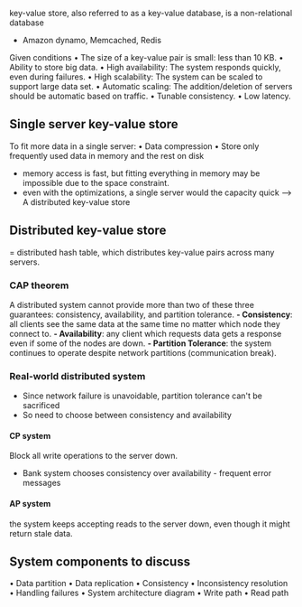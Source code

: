 key-value store, also referred to as a key-value database, is a non-relational database
- Amazon dynamo, Memcached, Redis

Given conditions
• The size of a key-value pair is small: less than 10 KB.
• Ability to store big data.
• High availability: The system responds quickly, even during failures.
• High scalability: The system can be scaled to support large data set.
• Automatic scaling: The addition/deletion of servers should be automatic based on traffic.
• Tunable consistency.
• Low latency.

## Single server key-value store
To fit more data in a single server:
• Data compression
• Store only frequently used data in memory and the rest on disk
  - memory access is fast, but fitting everything in memory may be impossible due to the space constraint.
  - even with the optimizations, a single server would the capacity quick
--> A distributed key-value store

## Distributed key-value store
= distributed hash table, which distributes key-value pairs across many servers.

### CAP theorem
A distributed system cannot provide more than two of these three guarantees: consistency, availability, and partition tolerance. 
**- Consistency**: all clients see the same data at the same time no matter which node they connect to.
**- Availability**: any client which requests data gets a response even if some of the nodes are down.
**- Partition Tolerance**: the system continues to operate despite network partitions (communication break).

### Real-world distributed system
- Since network failure is unavoidable, partition tolerance can't be sacrificed
- So need to choose between consistency and availability

#### CP system
Block all write operations to the server down. 
- Bank system chooses consistency over availability - frequent error messages

#### AP system
the system keeps accepting reads to the server down, even though it might return stale data.

## System components to discuss
• Data partition
• Data replication
• Consistency
• Inconsistency resolution
• Handling failures
• System architecture diagram
• Write path
• Read path

